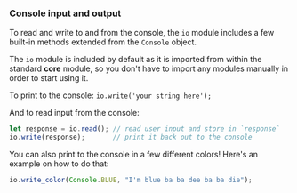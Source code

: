 ### Console input and output

To read and write to and from the console,
the `io` module includes a few built-in methods 
extended from the `Console` object.

The `io` module is included by default as
it is imported from within the
standard __core__ module, so you don't have to
import any modules manually in order to start using
it.

To print to the console:
`io.write('your string here');`

And to read input from the console:

```javascript
let response = io.read(); // read user input and store in `response`
io.write(response);       // print it back out to the console
```

You can also print to the console in a few different colors!
Here's an example on how to do that:

```javascript
io.write_color(Console.BLUE, "I'm blue ba ba dee ba ba die");
```
